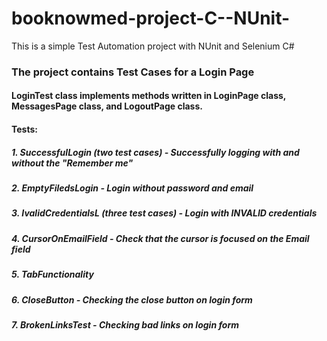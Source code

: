 # booknowmed-project-C--NUnit-
This is a simple Test Automation project with NUnit and Selenium C# 


### The project contains Test Cases for a Login Page
#### LoginTest class implements methods written in LoginPage class, MessagesPage class, and LogoutPage class.
#### Tests: 
##### 1. SuccessfulLogin (two test cases) - Successfully logging with and without the "Remember me" 
##### 2. EmptyFiledsLogin - Login without password and email
##### 3. IvalidCredentialsL (three test cases) - Login with INVALID credentials
##### 4. CursorOnEmailField - Check that the cursor is focused on the Email field
##### 5. TabFunctionality
##### 6. CloseButton - Checking the close button on login form
##### 7. BrokenLinksTest - Checking bad links on login form 
#### 
